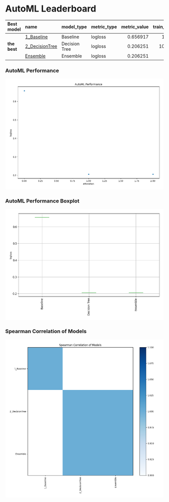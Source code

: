 # AutoML Leaderboard

| Best model   | name                                       | model_type    | metric_type   |   metric_value |   train_time |
|:-------------|:-------------------------------------------|:--------------|:--------------|---------------:|-------------:|
|              | [1_Baseline](1_Baseline/README.md)         | Baseline      | logloss       |       0.656917 |        10.68 |
| **the best** | [2_DecisionTree](2_DecisionTree/README.md) | Decision Tree | logloss       |       0.206251 |       101.28 |
|              | [Ensemble](Ensemble/README.md)             | Ensemble      | logloss       |       0.206251 |         4.41 |

### AutoML Performance
![AutoML Performance](ldb_performance.png)

### AutoML Performance Boxplot
![AutoML Performance Boxplot](ldb_performance_boxplot.png)

### Spearman Correlation of Models
![models spearman correlation](correlation_heatmap.png)

